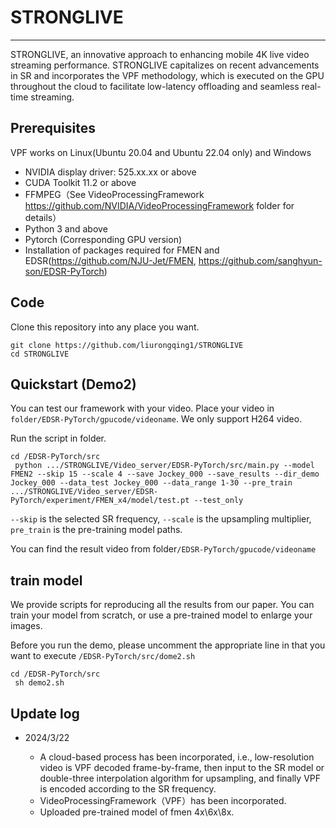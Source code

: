 # STRONGLIVE

----------

STRONGLIVE, an innovative approach to enhancing mobile 4K live video streaming performance. STRONGLIVE capitalizes on recent advancements in SR and incorporates the VPF methodology, which is executed on the GPU throughout the cloud to facilitate low-latency offloading and seamless real-time streaming. 


## Prerequisites ##

VPF works on Linux(Ubuntu 20.04 and Ubuntu 22.04 only) and Windows  
- NVIDIA display driver: 525.xx.xx or above  
- CUDA Toolkit 11.2 or above  
- FFMPEG（See VideoProcessingFramework https://github.com/NVIDIA/VideoProcessingFramework folder for details）  
- Python 3 and above  
- Pytorch (Corresponding GPU version)  
- Installation of packages required for FMEN and EDSR(https://github.com/NJU-Jet/FMEN, https://github.com/sanghyun-son/EDSR-PyTorch)


## Code ##

Clone this repository into any place you want.  

`git clone https://github.com/liurongqing1/STRONGLIVE`  
`cd STRONGLIVE`


## Quickstart (Demo2) ##

You can test our framework with your video. Place your video in `folder/EDSR-PyTorch/gpucode/videoname`. We only support H264 video.  

Run the script in folder.   

`cd /EDSR-PyTorch/src`  
` python .../STRONGLIVE/Video_server/EDSR-PyTorch/src/main.py --model FMEN2 --skip 15 --scale 4 --save Jockey_000 --save_results --dir_demo Jockey_000 --data_test Jockey_000 --data_range 1-30 --pre_train .../STRONGLIVE/Video_server/EDSR-PyTorch/experiment/FMEN_x4/model/test.pt --test_only`  

`--skip` is the selected SR frequency, `--scale` is the upsampling multiplier, `pre_train` is the pre-training model paths.  

You can find the result video from folder`/EDSR-PyTorch/gpucode/videoname`


## train model ##
We provide scripts for reproducing all the results from our paper. You can train your model from scratch, or use a pre-trained model to enlarge your images.  

Before you run the demo, please uncomment the appropriate line in that you want to execute `/EDSR-PyTorch/src/dome2.sh`   

`cd /EDSR-PyTorch/src`  
` sh demo2.sh` 


## Update log ##

- 2024/3/22 
	
	- A cloud-based process has been incorporated, i.e., low-resolution video is VPF decoded frame-by-frame, then input to the SR model or double-three interpolation algorithm for upsampling, and finally VPF is encoded according to the SR frequency.
	- VideoProcessingFramework（VPF）has been incorporated.
	- Uploaded pre-trained model of fmen 4x\6x\8x.